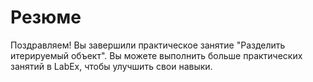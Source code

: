 # Резюме

Поздравляем! Вы завершили практическое занятие "Разделить итерируемый объект". Вы можете выполнить больше практических занятий в LabEx, чтобы улучшить свои навыки.
